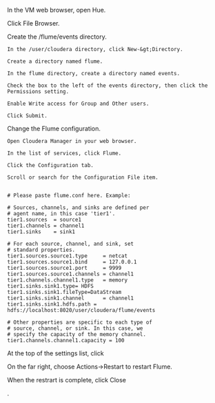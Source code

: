 In the VM web browser, open Hue.

Click File Browser.

Create the /flume/events directory.

```
In the /user/cloudera directory, click New-&gt;Directory.

Create a directory named flume.

In the flume directory, create a directory named events.

Check the box to the left of the events directory, then click the Permissions setting.

Enable Write access for Group and Other users.

Click Submit.
```

Change the Flume configuration.

```
Open Cloudera Manager in your web browser.

In the list of services, click Flume.

Click the Configuration tab.

Scroll or search for the Configuration File item.


# Please paste flume.conf here. Example:

# Sources, channels, and sinks are defined per
# agent name, in this case 'tier1'.
tier1.sources  = source1
tier1.channels = channel1
tier1.sinks    = sink1

# For each source, channel, and sink, set
# standard properties.
tier1.sources.source1.type     = netcat
tier1.sources.source1.bind     = 127.0.0.1
tier1.sources.source1.port     = 9999
tier1.sources.source1.channels = channel1
tier1.channels.channel1.type   = memory
tier1.sinks.sink1.type= HDFS
tier1.sinks.sink1.fileType=DataStream
tier1.sinks.sink1.channel      = channel1
tier1.sinks.sink1.hdfs.path = hdfs://localhost:8020/user/cloudera/flume/events

# Other properties are specific to each type of
# source, channel, or sink. In this case, we
# specify the capacity of the memory channel.
tier1.channels.channel1.capacity = 100
```

At the top of the settings list, click

On the far right, choose Actions-&gt;Restart  to restart Flume.

When the restrart is complete, click Close

.

